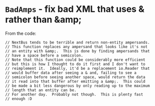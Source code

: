 # `BadAmps` - fix bad XML that uses & rather than &amp;amp;

From the code:

    // NextBus tends to be terrible and return non-entity ampersands.
    // This function replaces any ampersand that looks like it's not
    // an entity with &amp;.  This is done by finding ampersands that
    // have a space before a semicolon.
    // Note that this function could be considerably more efficient
    // but this is how I thought to do it first and I don't want to 
    // reimplement it.  Ideally, it'd be a replacement io.Reader that
    // would buffer data after seeing a & and, failing to see a
    // semicolon before seeing another space, would return the data
    // it read into that buffer after emitting a &amp;.  This could
    // be made a bit less dangerous by only reading up to the maximum
    // length that an entity can be.
    // For another day.  Probably not though.  This is plenty fast
    // enough :D
